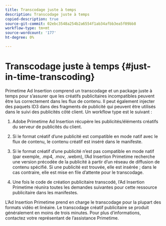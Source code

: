 ```yaml
---
title: Transcodage juste à temps
description: Transcodage juste à temps
copied-description: true
source-git-commit: 02ebc3548a254b2a6554f1ab34afbb3ea5f09bb8
workflow-type: tm+mt
source-wordcount: '177'
ht-degree: 0%

---
```


# Transcodage juste à temps {#just-in-time-transcoding}

Primetime Ad Insertion comprend un transcodage et un package juste à temps pour s’assurer que les créatifs publicitaires incompatibles peuvent être lus correctement dans les flux de contenu. Il peut également injecter des paquets ID3 dans des fragments de publicité qui peuvent être utilisés dans le suivi des publicités côté client.
Un workflow type est le suivant :

1. Adobe Primetime Ad Insertion récupère les publicités/éléments créatifs du serveur de publicités du client.

1. Si le format créatif d’une publicité est compatible en mode natif avec le flux de contenu, le contenu créatif est inséré dans le manifeste.

1. Si le format créatif d’une publicité n’est pas compatible en mode natif (par exemple, .mp4, .mov, .webm), l’Ad Insertion Primetime recherche une version précodée de la publicité à partir d’un réseau de diffusion de contenu spécifié. Si une publicité est trouvée, elle est insérée ; dans le cas contraire, elle est mise en file d’attente pour le transcodage.

1. Une fois le code de création publicitaire transcodé, l’Ad Insertion Primetime réunira toutes les demandes suivantes pour cette ressource publicitaire dans les manifestes.

L’Ad Insertion Primetime prend en charge le transcodage pour la plupart des formats vidéo et linéaire. Le transcodage créatif publicitaire se produit généralement en moins de trois minutes. Pour plus d’informations, contactez votre représentant de l’assistance Primetime.

